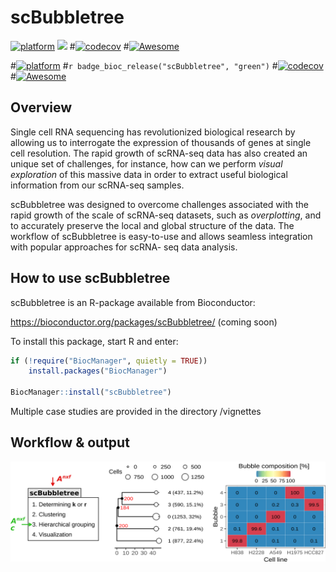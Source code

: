 # scBubbletree

[![platform](http://www.bioconductor.org/shields/availability/devel/scBubbletree.svg)](https://www.bioconductor.org/packages/devel/bioc/html/scBubbletree.html#archives)
[![](https://img.shields.io/badge/devel%20version-0.22-green.svg)](https://www.bioconductor.org/packages/scBubbletree)
#[![codecov](https://codecov.io/gh/GuangchuangYu/ggtree/branch/master/graph/badge.svg)](https://codecov.io/gh/GuangchuangYu/ggtree)
#[![Awesome](https://cdn.rawgit.com/sindresorhus/awesome/d7305f38d29fed78fa85652e3a63e154dd8e8829/media/badge.svg)](https://awesome-r.com/#awesome-r-graphic-displays)

#[![platform](http://www.bioconductor.org/shields/availability/devel/scBubbletree.svg)](https://www.bioconductor.org/packages/devel/bioc/html/scBubbletree.html#archives)
#`r badge_bioc_release("scBubbletree", "green")`
#[![codecov](https://codecov.io/gh/GuangchuangYu/ggtree/branch/master/graph/badge.svg)](https://codecov.io/gh/GuangchuangYu/ggtree)
#[![Awesome](https://cdn.rawgit.com/sindresorhus/awesome/d7305f38d29fed78fa85652e3a63e154dd8e8829/media/badge.svg)](https://awesome-r.com/#awesome-r-graphic-displays)


## Overview 
Single cell RNA sequencing has revolutionized biological research by allowing 
us to interrogate the expression of thousands of genes at single cell resolution. 
The rapid growth of scRNA-seq data has also created an unique set of challenges,
for instance, how can we perform *visual exploration* of this massive data in 
order to extract useful biological information from our scRNA-seq samples.

scBubbletree was designed to overcome challenges associated with the rapid growth 
of the scale of scRNA-seq datasets, such as *overplotting*, and to accurately 
preserve the local and global structure of the data. The workflow of scBubbletree 
is easy-to-use and allows seamless integration with popular approaches for scRNA-
seq data analysis.

## How to use scBubbletree

scBubbletree is an R-package available from Bioconductor: 

https://bioconductor.org/packages/scBubbletree/ (coming soon)

To install this package, start R and enter:

```r
if (!require("BiocManager", quietly = TRUE))
    install.packages("BiocManager")

BiocManager::install("scBubbletree")
```

Multiple case studies are provided in the directory /vignettes


## Workflow & output 

![alt text](inst/extdata/logo.png)
